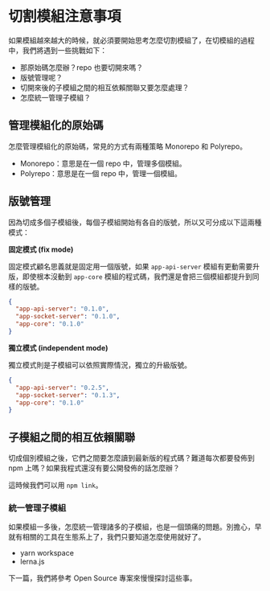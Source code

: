 # 切割模組注意事項

如果模組越來越大的時候，就必須要開始思考怎麼切割模組了，在切模組的過程中，我們將遇到一些挑戰如下：

- 那原始碼怎麼辦？repo 也要切開來嗎？
- 版號管理呢？
- 切開來後的子模組之間的相互依賴關聯又要怎麼處理？
- 怎麼統一管理子模組？

## 管理模組化的原始碼

怎麼管理模組化的原始碼，常見的方式有兩種策略 Monorepo 和 Polyrepo。

- Monorepo：意思是在一個 repo 中，管理多個模組。
- Polyrepo：意思是在一個 repo 中，管理一個模組。

## 版號管理

因為切成多個子模組後，每個子模組開始有各自的版號，所以又可分成以下這兩種模式：

**固定模式 (fix mode)**

固定模式顧名思義就是固定用一個版號，如果 `app-api-server` 模組有更動需要升版，即使根本沒動到 `app-core` 模組的程式碼，我們還是會把三個模組都提升到同樣的版號。

```json
{
  "app-api-server": "0.1.0",
  "app-socket-server": "0.1.0",
  "app-core": "0.1.0"
}
```

**獨立模式 (independent mode)**

獨立模式則是子模組可以依照實際情況，獨立的升級版號。

```json
{
  "app-api-server": "0.2.5",
  "app-socket-server": "0.1.3",
  "app-core": "0.1.0"
}
```

## 子模組之間的相互依賴關聯

切成個別模組之後，它們之間要怎麼讀到最新版的程式碼？難道每次都要發佈到 npm 上嗎？如果我程式還沒有要公開發佈的話怎麼辦？

這時候我們可以用 `npm link`。

### 統一管理子模組

如果模組一多後，怎麼統一管理諸多的子模組，也是一個頭痛的問題。別擔心，早就有相關的工具在生態系上了，我們只要知道怎麼使用就好了。

- yarn workspace
- lerna.js

下一篇，我們將參考 Open Source 專案來慢慢探討這些事。
